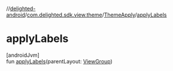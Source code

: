 //[delighted-android](../../../index.md)/[com.delighted.sdk.view.theme](../index.md)/[ThemeApply](index.md)/[applyLabels](apply-labels.md)

# applyLabels

[androidJvm]\
fun [applyLabels](apply-labels.md)(parentLayout: [ViewGroup](https://developer.android.com/reference/kotlin/android/view/ViewGroup.html))
